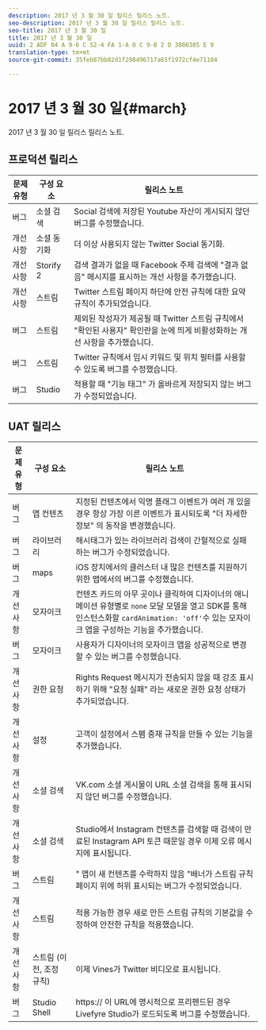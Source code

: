 ```yaml
---
description: 2017 년 3 월 30 일 릴리스 릴리스 노트.
seo-description: 2017 년 3 월 30 일 릴리스 릴리스 노트.
seo-title: 2017 년 3 월 30 일
title: 2017 년 3 월 30 일
uuid: 2 ADF 04 A 9-6 C 52-4 FA 1-A 0 C 9-B 2 D 3886305 E 9
translation-type: tm+mt
source-git-commit: 35feb87bb82d1f298496717a65f1972cf4e71104

---
```



# 2017 년 3 월 30 일{#march}

2017 년 3 월 30 일 릴리스 릴리스 노트.

## 프로덕션 릴리스

| 문제 유형 | 구성 요소 | 릴리스 노트 |
|---|---|---|
| 버그 | 소셜 검색 | Social 검색에 저장된 Youtube 자산이 게시되지 않던 버그를 수정했습니다. |
| 개선 사항 | 소셜 동기화 | 더 이상 사용되지 않는 Twitter Social 동기화. |
| 개선 사항 | Storify 2 | 검색 결과가 없을 때 Facebook 주제 검색에 "결과 없음" 메시지를 표시하는 개선 사항을 추가했습니다. |
| 개선 사항 | 스트림 | Twitter 스트림 페이지 하단에 안전 규칙에 대한 요약 규칙이 추가되었습니다. |
| 버그 | 스트림 | 제외된 작성자가 제공될 때 Twitter 스트림 규칙에서 "확인된 사용자" 확인란을 눈에 띄게 비활성화하는 개선 사항을 추가했습니다. |
| 버그 | 스트림 | Twitter 규칙에서 임시 키워드 및 위치 필터를 사용할 수 있도록 버그를 수정했습니다. |
| 버그 | Studio | 적용할 때 "기능 태그" 가 올바르게 저장되지 않는 버그가 수정되었습니다. |

## UAT 릴리스

| 문제 유형 | 구성 요소 | 릴리스 노트 |
|---|---|---|
| 버그 | 앱 컨텐츠 | 지정된 컨텐츠에서 익명 플래그 이벤트가 여러 개 있을 경우 항상 가장 이른 이벤트가 표시되도록 "더 자세한 정보" 의 동작을 변경했습니다. |
| 버그 | 라이브러리 | 해시태그가 있는 라이브러리 검색이 간헐적으로 실패하는 버그가 수정되었습니다. |
| 버그 | maps | iOS 장치에서의 클러스터 내 많은 컨텐츠를 지원하기 위한 맵에서의 버그를 수정했습니다. |
| 개선 사항 | 모자이크 | 컨텐츠 카드의 아무 곳이나 클릭하여 디자이너의 애니메이션 유형별로 `none` 모달 모델을 열고 SDK를 통해 인스턴스화할 `cardAnimation: 'off'`수 있는 모자이크 앱을 구성하는 기능을 추가했습니다. |
| 버그 | 모자이크 | 사용자가 디자이너의 모자이크 앱을 성공적으로 변경할 수 있는 버그를 수정했습니다. |
| 개선 사항 | 권한 요청 | Rights Request 메시지가 전송되지 않을 때 강조 표시하기 위해 "요청 실패" 라는 새로운 권한 요청 상태가 추가되었습니다. |
| 개선 사항 | 설정 | 고객이 설정에서 스팸 중재 규칙을 만들 수 있는 기능을 추가했습니다. |
| 개선 사항 | 소셜 검색 | VK.com 소셜 게시물이 URL 소셜 검색을 통해 표시되지 않던 버그를 수정했습니다. |
| 개선 사항 | 소셜 검색 | Studio에서 Instagram 컨텐츠를 검색할 때 검색이 만료된 Instagram API 토큰 때문일 경우 이제 오류 메시지에 표시됩니다. |
| 버그 | 스트림 | " 앱이 새 컨텐츠를 수락하지 않음 "배너가 스트림 규칙 페이지 위에 허위 표시되는 버그가 수정되었습니다. |
| 개선 사항 | 스트림 | 적용 가능한 경우 새로 만든 스트림 규칙의 기본값을 수정하여 안전한 규칙을 적용했습니다. |
| 개선 사항 | 스트림 (이전, 조정 규칙) | 이제 Vines가 Twitter 비디오로 표시됩니다. |
| 버그 | Studio Shell | https:// 이 URL에 명시적으로 프리펜드된 경우 Livefyre Studio가 로드되도록 버그를 수정했습니다. |

